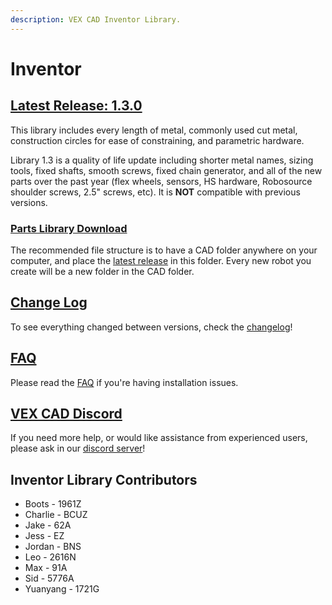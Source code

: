 ```yaml
---
description: VEX CAD Inventor Library.
---
```


# Inventor

## [Latest Release: 1.3.0](https://github.com/VEX-CAD/VEX-CAD-Inventor/releases/latest)

This library includes every length of metal, commonly used cut metal, construction circles for ease of constraining, and parametric hardware.

Library 1.3 is a quality of life update including shorter metal names, sizing tools, fixed shafts, smooth screws, fixed chain generator, and all of the new parts over the past year \(flex wheels, sensors, HS hardware, Robosource shoulder screws, 2.5" screws, etc\). It is **NOT** compatible with previous versions.

### [Parts Library Download](https://github.com/VEX-CAD/VEX-CAD-Inventor/releases/latest)

The recommended file structure is to have a CAD folder anywhere on your computer, and place the [latest release](https://github.com/VEX-CAD/VEX-CAD-Inventor/releases/latest) in this folder. Every new robot you create will be a new folder in the CAD folder.

## [Change Log](https://github.com/VEX-CAD/VEX-CAD-Inventor/blob/main/changelog.txt)

To see everything changed between versions, check the [changelog](https://github.com/VEX-CAD/VEX-CAD-Inventor/blob/main/changelog.txt)!

## [FAQ](https://github.com/VEX-CAD/VEX-CAD-Inventor/wiki)

Please read the [FAQ](https://github.com/VEX-CAD/VEX-CAD-Inventor/wiki) if you're having installation issues.

## [VEX CAD Discord](https://discord.gg/BKV3DJm)

If you need more help, or would like assistance from experienced users, please ask in our [discord server](https://discord.gg/BKV3DJm)!

## Inventor Library Contributors

* Boots - 1961Z
* Charlie - BCUZ
* Jake - 62A
* Jess - EZ
* Jordan - BNS
* Leo - 2616N
* Max - 91A
* Sid - 5776A
* Yuanyang - 1721G

